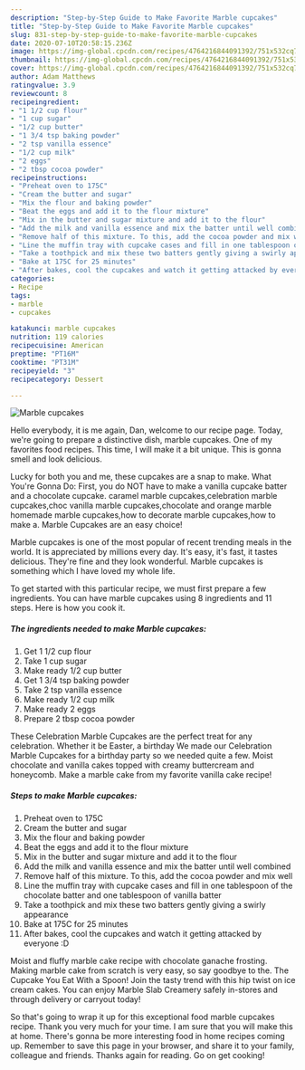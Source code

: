 ```yaml
---
description: "Step-by-Step Guide to Make Favorite Marble cupcakes"
title: "Step-by-Step Guide to Make Favorite Marble cupcakes"
slug: 831-step-by-step-guide-to-make-favorite-marble-cupcakes
date: 2020-07-10T20:58:15.236Z
image: https://img-global.cpcdn.com/recipes/4764216844091392/751x532cq70/marble-cupcakes-recipe-main-photo.jpg
thumbnail: https://img-global.cpcdn.com/recipes/4764216844091392/751x532cq70/marble-cupcakes-recipe-main-photo.jpg
cover: https://img-global.cpcdn.com/recipes/4764216844091392/751x532cq70/marble-cupcakes-recipe-main-photo.jpg
author: Adam Matthews
ratingvalue: 3.9
reviewcount: 8
recipeingredient:
- "1 1/2 cup flour"
- "1 cup sugar"
- "1/2 cup butter"
- "1 3/4 tsp baking powder"
- "2 tsp vanilla essence"
- "1/2 cup milk"
- "2 eggs"
- "2 tbsp cocoa powder"
recipeinstructions:
- "Preheat oven to 175C"
- "Cream the butter and sugar"
- "Mix the flour and baking powder"
- "Beat the eggs and add it to the flour mixture"
- "Mix in the butter and sugar mixture and add it to the flour"
- "Add the milk and vanilla essence and mix the batter until well combined"
- "Remove half of this mixture. To this, add the cocoa powder and mix well"
- "Line the muffin tray with cupcake cases and fill in one tablespoon of the chocolate batter and one tablespoon of vanilla batter"
- "Take a toothpick and mix these two batters gently giving a swirly appearance"
- "Bake at 175C for 25 minutes"
- "After bakes, cool the cupcakes and watch it getting attacked by everyone :D"
categories:
- Recipe
tags:
- marble
- cupcakes

katakunci: marble cupcakes 
nutrition: 119 calories
recipecuisine: American
preptime: "PT16M"
cooktime: "PT31M"
recipeyield: "3"
recipecategory: Dessert

---
```



![Marble cupcakes](https://img-global.cpcdn.com/recipes/4764216844091392/751x532cq70/marble-cupcakes-recipe-main-photo.jpg)

Hello everybody, it is me again, Dan, welcome to our recipe page. Today, we're going to prepare a distinctive dish, marble cupcakes. One of my favorites food recipes. This time, I will make it a bit unique. This is gonna smell and look delicious.

Lucky for both you and me, these cupcakes are a snap to make. What You&#39;re Gonna Do: First, you do NOT have to make a vanilla cupcake batter and a chocolate cupcake. caramel marble cupcakes,celebration marble cupcakes,choc vanilla marble cupcakes,chocolate and orange marble homemade marble cupcakes,how to decorate marble cupcakes,how to make a. Marble Cupcakes are an easy choice!

Marble cupcakes is one of the most popular of recent trending meals in the world. It is appreciated by millions every day. It's easy, it's fast, it tastes delicious. They're fine and they look wonderful. Marble cupcakes is something which I have loved my whole life.


To get started with this particular recipe, we must first prepare a few ingredients. You can have marble cupcakes using 8 ingredients and 11 steps. Here is how you cook it.

<!--inarticleads1-->

##### The ingredients needed to make Marble cupcakes:

1. Get 1 1/2 cup flour
1. Take 1 cup sugar
1. Make ready 1/2 cup butter
1. Get 1 3/4 tsp baking powder
1. Take 2 tsp vanilla essence
1. Make ready 1/2 cup milk
1. Make ready 2 eggs
1. Prepare 2 tbsp cocoa powder


These Celebration Marble Cupcakes are the perfect treat for any celebration. Whether it be Easter, a birthday We made our Celebration Marble Cupcakes for a birthday party so we needed quite a few. Moist chocolate and vanilla cakes topped with creamy buttercream and honeycomb. Make a marble cake from my favorite vanilla cake recipe! 

<!--inarticleads2-->

##### Steps to make Marble cupcakes:

1. Preheat oven to 175C
1. Cream the butter and sugar
1. Mix the flour and baking powder
1. Beat the eggs and add it to the flour mixture
1. Mix in the butter and sugar mixture and add it to the flour
1. Add the milk and vanilla essence and mix the batter until well combined
1. Remove half of this mixture. To this, add the cocoa powder and mix well
1. Line the muffin tray with cupcake cases and fill in one tablespoon of the chocolate batter and one tablespoon of vanilla batter
1. Take a toothpick and mix these two batters gently giving a swirly appearance
1. Bake at 175C for 25 minutes
1. After bakes, cool the cupcakes and watch it getting attacked by everyone :D


Moist and fluffy marble cake recipe with chocolate ganache frosting. Making marble cake from scratch is very easy, so say goodbye to the. The Cupcake You Eat With a Spoon! Join the tasty trend with this hip twist on ice cream cakes. You can enjoy Marble Slab Creamery safely in-stores and through delivery or carryout today! 

So that's going to wrap it up for this exceptional food marble cupcakes recipe. Thank you very much for your time. I am sure that you will make this at home. There's gonna be more interesting food in home recipes coming up. Remember to save this page in your browser, and share it to your family, colleague and friends. Thanks again for reading. Go on get cooking!
